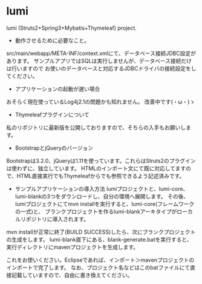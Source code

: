 lumi
====

lumi (Struts2+Spring3+Mybatis+Thymeleaf) project.

* 動作させるために必要なこと。

src/main/webapp/META-INF/context.xmlにて、データベース接続JDBC設定があります。
サンプルアプリではSQLは実行しませんが、データベース接続だけは行いますので
お使いのデータベースと対応するJDBCドライバの接続設定をしてください。

* アプリケーションの起動が遅い場合

おそらく現在使っているLog4j2.1の問題かも知れません。
改善中です(・ω・)ゝ

* Thymeleafプラグインについて

私のリポジトリに最新版を公開しておりますので、そちらの入手もお願いします。

* BootstrapとjQueryのバージョン

Bootstrapは3.2.0、jQueryは1.11を使っています。これらはStruts2のプラグインは使わずに、独立しています。
HTMLのインポート文にて既に対応してますので、HTML直接実行でもThymeleafからでも参照できるよう記述済みです。

* サンプルアプリケーションの導入方法
lumiプロジェクトと、lumi-core、lumi-blankの3つをダウンロードし、自分の環境へ展開します。
その後、lumiプロジェクトにてmvn installを実行すると、lumi-core(フレームワークの一式)と、
ブランクプロジェクトを作るlumi-blankアーキタイプがローカルリポジトリに導入されます。

mvn installが正常に終了(BUILD SUCCESS)したら、次にブランクプロジェクトの生成をします。
lumi-blank直下にある、blank-generate.batを実行すると、実行ディレクトリにmavenプロジェクトを生成します。

これをお使いください。Eclipseであれば、インポート＞mavenプロジェクトのインポートで完了します。
なお、プロジェクト名などはこのbatファイルにて直接記載していますので、自由に書き換えてください。

